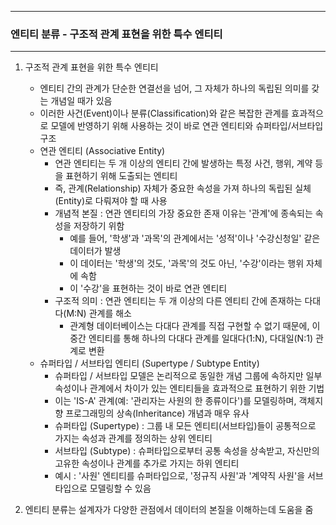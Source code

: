 -----
### 엔티티 분류 - 구조적 관계 표현을 위한 특수 엔티티
-----
1. 구조적 관계 표현을 위한 특수 엔티티
    - 엔티티 간의 관계가 단순한 연결선을 넘어, 그 자체가 하나의 독립된 의미를 갖는 개념일 때가 있음
    - 이러한 사건(Event)이나 분류(Classification)와 같은 복잡한 관계를 효과적으로 모델에 반영하기 위해 사용하는 것이 바로 연관 엔티티와 슈퍼타입/서브타입 구조
    - 연관 엔티티 (Associative Entity)
      + 연관 엔티티는 두 개 이상의 엔티티 간에 발생하는 특정 사건, 행위, 계약 등을 표현하기 위해 도출되는 엔티티
      + 즉, 관계(Relationship) 자체가 중요한 속성을 가져 하나의 독립된 실체(Entity)로 다뤄져야 할 때 사용
      + 개념적 본질 : 연관 엔티티의 가장 중요한 존재 이유는 '관계'에 종속되는 속성을 저장하기 위함
        * 예를 들어, '학생'과 '과목'의 관계에서는 '성적'이나 '수강신청일' 같은 데이터가 발생
        * 이 데이터는 '학생'의 것도, '과목'의 것도 아닌, '수강'이라는 행위 자체에 속함
        * 이 '수강'을 표현하는 것이 바로 연관 엔티티
      + 구조적 의미 : 연관 엔티티는 두 개 이상의 다른 엔티티 간에 존재하는 다대다(M:N) 관계를 해소
        * 관계형 데이터베이스는 다대다 관계를 직접 구현할 수 없기 때문에, 이 중간 엔티티를 통해 하나의 다대다 관계를 일대다(1:N), 다대일(N:1) 관계로 변환
    - 슈퍼타입 / 서브타입 엔티티 (Supertype / Subtype Entity)
      + 슈퍼타입 / 서브타입 모델은 논리적으로 동일한 개념 그룹에 속하지만 일부 속성이나 관계에서 차이가 있는 엔티티들을 효과적으로 표현하기 위한 기법
      + 이는 'IS-A' 관계(예: '관리자는 사원의 한 종류이다')를 모델링하며, 객체지향 프로그래밍의 상속(Inheritance) 개념과 매우 유사
      + 슈퍼타입 (Supertype) : 그룹 내 모든 엔티티(서브타입)들이 공통적으로 가지는 속성과 관계를 정의하는 상위 엔티티
      + 서브타입 (Subtype) : 슈퍼타입으로부터 공통 속성을 상속받고, 자신만의 고유한 속성이나 관계를 추가로 가지는 하위 엔티티
      + 예시 : '사원' 엔티티를 슈퍼타입으로, '정규직 사원'과 '계약직 사원'을 서브타입으로 모델링할 수 있음

2. 엔티티 분류는 설계자가 다양한 관점에서 데이터의 본질을 이해하는데 도움을 줌
